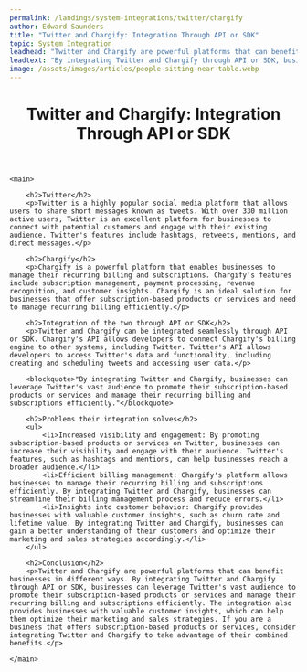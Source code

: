 ```yaml
---
permalink: /landings/system-integrations/twitter/chargify
author: Edward Saunders
title: "Twitter and Chargify: Integration Through API or SDK"
topic: System Integration
leadhead: "Twitter and Chargify are powerful platforms that can benefit businesses in different ways"
leadtext: "By integrating Twitter and Chargify through API or SDK, businesses can leverage Twitter's vast audience to promote their subscription-based products or services and manage their recurring billing and subscriptions efficiently. The integration also provides businesses with valuable customer insights, which can help them optimize their marketing and sales strategies. If you are a business that offers subscription-based products or services, consider integrating Twitter and Chargify to take advantage of their combined benefits."
image: /assets/images/articles/people-sitting-near-table.webp
---
```

<div class="arttext">
	<header>
		<h1>Twitter and Chargify: Integration Through API or SDK</h1>
	</header>
	
	<main>
		
		<h2>Twitter</h2>
		<p>Twitter is a highly popular social media platform that allows users to share short messages known as tweets. With over 330 million active users, Twitter is an excellent platform for businesses to connect with potential customers and engage with their existing audience. Twitter's features include hashtags, retweets, mentions, and direct messages.</p>
		
		<h2>Chargify</h2>
		<p>Chargify is a powerful platform that enables businesses to manage their recurring billing and subscriptions. Chargify's features include subscription management, payment processing, revenue recognition, and customer insights. Chargify is an ideal solution for businesses that offer subscription-based products or services and need to manage recurring billing efficiently.</p>
		
		<h2>Integration of the two through API or SDK</h2>
		<p>Twitter and Chargify can be integrated seamlessly through API or SDK. Chargify's API allows developers to connect Chargify's billing engine to other systems, including Twitter. Twitter's API allows developers to access Twitter's data and functionality, including creating and scheduling tweets and accessing user data.</p>
		
		<blockquote>"By integrating Twitter and Chargify, businesses can leverage Twitter's vast audience to promote their subscription-based products or services and manage their recurring billing and subscriptions efficiently."</blockquote>
		
		<h2>Problems their integration solves</h2>
		<ul>
			<li>Increased visibility and engagement: By promoting subscription-based products or services on Twitter, businesses can increase their visibility and engage with their audience. Twitter's features, such as hashtags and mentions, can help businesses reach a broader audience.</li>
			<li>Efficient billing management: Chargify's platform allows businesses to manage their recurring billing and subscriptions efficiently. By integrating Twitter and Chargify, businesses can streamline their billing management process and reduce errors.</li>
			<li>Insights into customer behavior: Chargify provides businesses with valuable customer insights, such as churn rate and lifetime value. By integrating Twitter and Chargify, businesses can gain a better understanding of their customers and optimize their marketing and sales strategies accordingly.</li>
		</ul>
		
		<h2>Conclusion</h2>
		<p>Twitter and Chargify are powerful platforms that can benefit businesses in different ways. By integrating Twitter and Chargify through API or SDK, businesses can leverage Twitter's vast audience to promote their subscription-based products or services and manage their recurring billing and subscriptions efficiently. The integration also provides businesses with valuable customer insights, which can help them optimize their marketing and sales strategies. If you are a business that offers subscription-based products or services, consider integrating Twitter and Chargify to take advantage of their combined benefits.</p>
		
	</main>

</div>